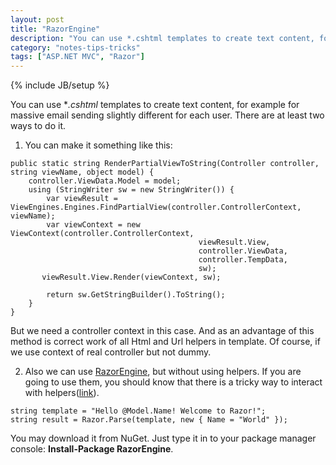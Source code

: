```yaml
---
layout: post
title: "RazorEngine"
description: "You can use *.cshtml templates to create text content, for example for massive email sending slightly different for each user. There are at least two ways to do it."
category: "notes-tips-tricks"
tags: ["ASP.NET MVC", "Razor"]
---
```

{% include JB/setup %}

You can use **.cshtml* templates to create text content, for example for massive email sending slightly different for each user. There are at least two ways to do it.

1. You can make it something like this:

```csthml
public static string RenderPartialViewToString(Controller controller, string viewName, object model) {
    controller.ViewData.Model = model;
    using (StringWriter sw = new StringWriter()) {
        var viewResult = ViewEngines.Engines.FindPartialView(controller.ControllerContext, viewName);
        var viewContext = new ViewContext(controller.ControllerContext,
                                          viewResult.View,
                                          controller.ViewData,
                                          controller.TempData,
                                          sw);
       viewResult.View.Render(viewContext, sw);

        return sw.GetStringBuilder().ToString();
    }
}
```

But we need a controller context in this case. And as an advantage of this method is correct work of all Html and Url helpers in template. Of course, if we use context of real controller but not dummy.

2. Also we can use [RazorEngine][1], but without using helpers. If you are going to use them, you should know that there is a tricky way to interact with helpers([link][2]).

```cshtml
string template = "Hello @Model.Name! Welcome to Razor!";
string result = Razor.Parse(template, new { Name = "World" });
```

You may download it from NuGet. Just type it in to your package manager console: **Install-Package RazorEngine**.

[1]: http://razorengine.codeplex.com/
[2]: https://github.com/Antaris/RazorEngine/issues/29